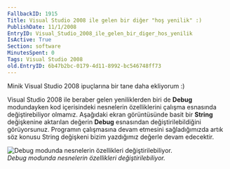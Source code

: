 ```yaml
---
FallbackID: 1915
Title: Visual Studio 2008 ile gelen bir diğer "hoş yenilik" :)
PublishDate: 11/1/2008
EntryID: Visual_Studio_2008_ile_gelen_bir_diger_hos_yenilik
IsActive: True
Section: software
MinutesSpent: 0
Tags: Visual Studio 2008
old.EntryID: 6b47b2bc-0179-4d11-8992-bc546748ff73
---
```

Minik Visual Studio 2008 ipuçlarına bir tane daha ekliyorum :)

Visual Studio 2008 ile beraber gelen yeniliklerden biri de **Debug**
modundayken kod içerisindeki nesnelerin özelliklerini çalışma esnasında
değiştirebiliyor olmamız. Aşağıdaki ekran görüntüsünde basit bir
**String** değişkenine aktarılan değerin **Debug** esnasından
değiştirilebildiğini görüyorsunuz. Programın çalışmasına devam etmesini
sağladığımızda artık söz konusu String değişkeni bizim yazdığımız
değerle devam edecektir.

![Debug modunda nesnelerin özellikleri
değiştirilebiliyor.](media/Visual_Studio_2008_ile_gelen_bir_diger_hos_yenilik/11012008_1.png)\
*Debug modunda nesnelerin özellikleri değiştirilebiliyor.*


